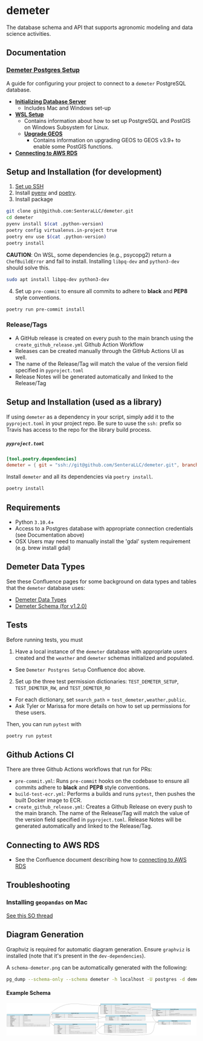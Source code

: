 # demeter

The database schema and API that supports agronomic modeling and data science activities.

## Documentation
### [Demeter Postgres Setup](https://sentera.atlassian.net/wiki/spaces/GML/pages/3297148971/Demeter+Setup)
A guide for configuring your project to connect to a `demeter` PostgreSQL database.
- __[Initializing Database Server](https://sentera.atlassian.net/wiki/spaces/GML/pages/3299639330/Initializing+database+server)__
  - Includes Mac and Windows set-up
- __[WSL Setup](https://sentera.atlassian.net/wiki/spaces/GML/pages/3302850561/WSL+Setup)__
  - Contains information about how to set up PostgreSQL and PostGIS on Windows Subsystem for Linux.
  - __[Upgrade GEOS](https://sentera.atlassian.net/wiki/spaces/GML/pages/3302522986/Upgrade+GEOSp)__
    - Contains information on upgrading GEOS to GEOS v3.9+ to enable some PostGIS functions.
- __[Connecting to AWS RDS](https://sentera.atlassian.net/wiki/spaces/GML/pages/3301048336/Connecting+to+AWS+RDS)__



## Setup and Installation (for development)
1) [Set up SSH](https://github.com/SenteraLLC/install-instructions/blob/master/ssh_setup.md)
2) Install [pyenv](https://github.com/SenteraLLC/install-instructions/blob/master/pyenv.md) and [poetry](https://python-poetry.org/docs/#installation).
3) Install package
``` bash
git clone git@github.com:SenteraLLC/demeter.git
cd demeter
pyenv install $(cat .python-version)
poetry config virtualenvs.in-project true
poetry env use $(cat .python-version)
poetry install
```
**CAUTION**: On WSL, some dependencies (e.g., psycopg2) return a `ChefBuildError` and fail to install. Installing `libpq-dev` and `python3-dev` should solve this.
``` bash
sudo apt install libpq-dev python3-dev
```
4) Set up `pre-commit` to ensure all commits to adhere to **black** and **PEP8** style conventions.
``` bash
poetry run pre-commit install
```

### Release/Tags
- A GitHub release is created on every push to the main branch using the `create_github_release.yml` Github Action Workflow
- Releases can be created manually through the GitHub Actions UI as well.
- The name of the Release/Tag will match the value of the version field specified in `pyproject.toml`
- Release Notes will be generated automatically and linked to the Release/Tag

## Setup and Installation (used as a library)
If using `demeter` as a dependency in your script, simply add it to the `pyproject.toml` in your project repo. Be sure to uuse the `ssh:` prefix so Travis has access to the repo for the library build process.

<h5 a><strong><code>pyproject.toml</code></strong></h5>

``` toml
[tool.poetry.dependencies]
demeter = { git = "ssh://git@github.com/SenteraLLC/demeter.git", branch = "main"}
```

Install `demeter` and all its dependencies via `poetry install`.

``` bash
poetry install
```

## Requirements
- Python `3.10.4`+
- Access to a Postgres database with appropriate connection credentials (see Documentation above)
- OSX Users may need to manually install the 'gdal' system requirement (e.g. brew install gdal)

## Demeter Data Types
See these Confluence pages for some background on data types and tables that the `demeter` database uses:
- [Demeter Data Types](https://sentera.atlassian.net/wiki/spaces/GML/pages/3172270107/Demeter+Data+Types)
- [Demeter Schema (for v1.2.0)](https://sentera.atlassian.net/wiki/spaces/GML/pages/3198156837/Proposed+Demeter+Schema+v1.2.0+ABI)

## Tests

Before running tests, you must
1) Have a local instance of the `demeter` database with appropriate users created and the `weather` and `demeter` schemas initialized and populated.
  - See `Demeter Postgres Setup` Confluence doc above.
2) Set up the three test permission dictionaries: `TEST_DEMETER_SETUP`, `TEST_DEMETER_RW`, and `TEST_DEMETER_RO`
  - For each dictionary, set `search_path` = `test_demeter,weather,public`.
  - Ask Tyler or Marissa for more details on how to set up permissions for these users.

Then, you can run `pytest` with

```bash
poetry run pytest
```

## Github Actions CI
There are three Github Actions workflows that run for PRs:
- `pre-commit.yml`: Runs `pre-commit` hooks on the codebase to ensure all commits adhere to **black** and **PEP8** style conventions.
- `build-test-ecr.yml`: Performs a builds and runs `pytest`, then pushes the built Docker image to ECR.
- `create_github_release.yml`: Creates a Github Release on every push to the main branch. The name of the Release/Tag will match the value of the version field specified in `pyproject.toml`. Release Notes will be generated automatically and linked to the Release/Tag.

## Connecting to AWS RDS
- See the Confluence document describing how to [connecting to AWS RDS](https://sentera.atlassian.net/wiki/spaces/GML/pages/3301048336/Connecting+to+AWS+RDS)

## Troubleshooting
### Installing `geopandas` on Mac
[See this SO thread](https://stackoverflow.com/questions/71137617/error-installing-geopandas-in-python-on-mac-m1)

## Diagram Generation
Graphviz is required for automatic diagram generation. Ensure `graphviz` is installed (note that it's present in the `dev-dependencies`).

A `schema-demeter.png` can be automatically generated with the following:

```bash
pg_dump --schema-only --schema demeter -h localhost -U postgres -d demeter-dev | poetry run python -m scripts.to_graphviz | dot -Tpng > schema-demeter.png
```

#### Example Schema
![Example Schema](./schema-demeter.png)
